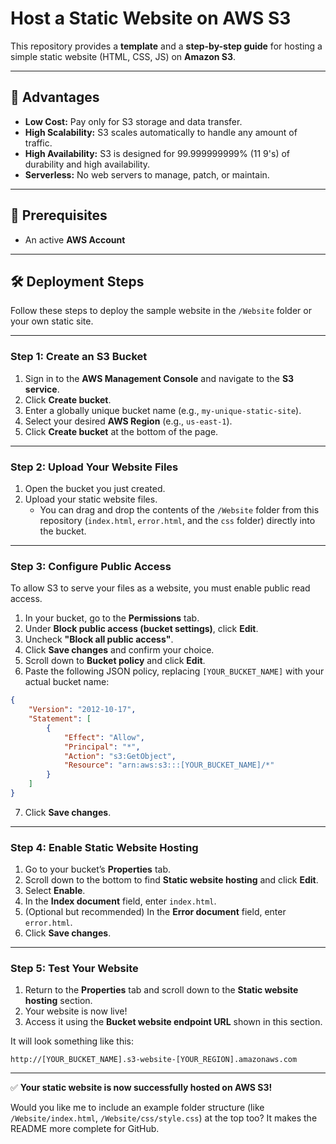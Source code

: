# Host a Static Website on AWS S3

This repository provides a **template** and a **step-by-step guide** for hosting a simple static website (HTML, CSS, JS) on **Amazon S3**.

---

## 🚀 Advantages

- **Low Cost:** Pay only for S3 storage and data transfer.  
- **High Scalability:** S3 scales automatically to handle any amount of traffic.  
- **High Availability:** S3 is designed for 99.999999999% (11 9's) of durability and high availability.  
- **Serverless:** No web servers to manage, patch, or maintain.  

---

## 🧩 Prerequisites

- An active **AWS Account**

---

## 🛠️ Deployment Steps

Follow these steps to deploy the sample website in the `/Website` folder or your own static site.

---

### **Step 1: Create an S3 Bucket**

1. Sign in to the **AWS Management Console** and navigate to the **S3 service**.  
2. Click **Create bucket**.  
3. Enter a globally unique bucket name (e.g., `my-unique-static-site`).  
4. Select your desired **AWS Region** (e.g., `us-east-1`).  
5. Click **Create bucket** at the bottom of the page.  

---

### **Step 2: Upload Your Website Files**

1. Open the bucket you just created.  
2. Upload your static website files.  
   - You can drag and drop the contents of the `/Website` folder from this repository (`index.html`, `error.html`, and the `css` folder) directly into the bucket.  

---

### **Step 3: Configure Public Access**

To allow S3 to serve your files as a website, you must enable public read access.

1. In your bucket, go to the **Permissions** tab.  
2. Under **Block public access (bucket settings)**, click **Edit**.  
3. Uncheck **"Block all public access"**.  
4. Click **Save changes** and confirm your choice.  
5. Scroll down to **Bucket policy** and click **Edit**.  
6. Paste the following JSON policy, replacing `[YOUR_BUCKET_NAME]` with your actual bucket name:

```json
{
    "Version": "2012-10-17",
    "Statement": [
        {
            "Effect": "Allow",
            "Principal": "*",
            "Action": "s3:GetObject",
            "Resource": "arn:aws:s3:::[YOUR_BUCKET_NAME]/*"
        }
    ]
}
````

7. Click **Save changes**.

---

### **Step 4: Enable Static Website Hosting**

1. Go to your bucket’s **Properties** tab.
2. Scroll down to the bottom to find **Static website hosting** and click **Edit**.
3. Select **Enable**.
4. In the **Index document** field, enter `index.html`.
5. (Optional but recommended) In the **Error document** field, enter `error.html`.
6. Click **Save changes**.

---

### **Step 5: Test Your Website**

1. Return to the **Properties** tab and scroll down to the **Static website hosting** section.
2. Your website is now live!
3. Access it using the **Bucket website endpoint URL** shown in this section.

It will look something like this:

```
http://[YOUR_BUCKET_NAME].s3-website-[YOUR_REGION].amazonaws.com
```

---

✅ **Your static website is now successfully hosted on AWS S3!**


Would you like me to include an example folder structure (like `/Website/index.html`, `/Website/css/style.css`) at the top too? It makes the README more complete for GitHub.
```
